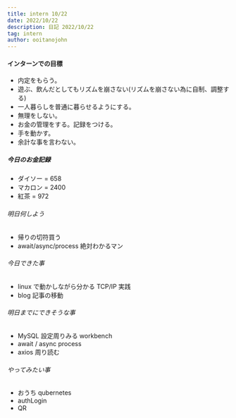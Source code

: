 ```yaml
---
title: intern 10/22
date: 2022/10/22
description: 日記 2022/10/22
tag: intern
author: ooitanojohn
---
```


#### インターンでの目標

- 内定をもらう。
- 遊ぶ、飲んだとしてもリズムを崩さない(リズムを崩さない為に自制、調整する)
- 一人暮らしを普通に暮らせるようにする。
- 無理をしない。
- お金の管理をする。記録をつける。
- 手を動かす。
- 余計な事を言わない。

##### 今日のお金記録

- ダイソー = 658
- マカロン = 2400
- 紅茶 = 972

###### 明日何しよう

- 帰りの切符買う
- await/async/process 絶対わかるマン

###### 今日できた事

- linux で動かしながら分かる TCP/IP 実践
- blog 記事の移動

###### 明日までにできそうな事

- MySQL 設定周りみる workbench
- await / async process
- axios 周り読む

###### やってみたい事

- おうち qubernetes
- authLogin
- QR
